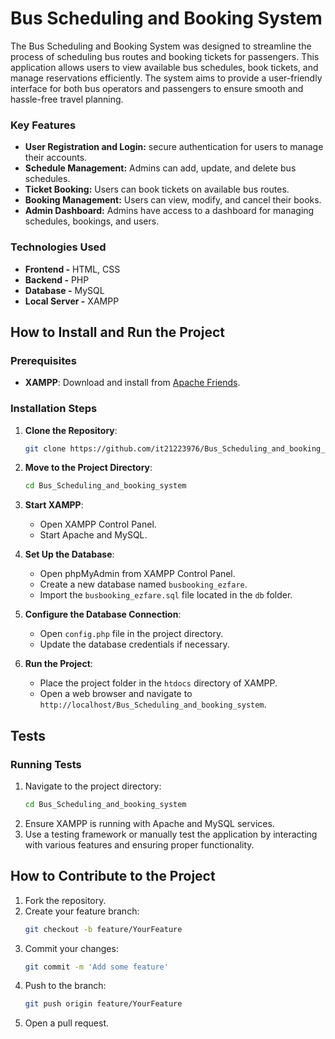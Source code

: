 # Bus Scheduling and Booking System

The Bus Scheduling and Booking System was designed to streamline the process of scheduling bus routes and booking tickets for passengers. This application allows users to view available bus schedules, book tickets, and manage reservations efficiently. The system aims to provide a user-friendly interface for both bus operators and passengers to ensure smooth and hassle-free travel planning.

### Key Features
- **User Registration and Login:** secure authentication for users to manage their accounts.
- **Schedule Management:** Admins can add, update, and delete bus schedules.
- **Ticket Booking:** Users can book tickets on available bus routes.
- **Booking Management:** Users can view, modify, and cancel their books.
- **Admin Dashboard:** Admins have access to a dashboard for managing schedules, bookings, and users.

### Technologies Used
- **Frontend -** HTML, CSS
- **Backend -** PHP
- **Database -** MySQL
- **Local Server -** XAMPP

## How to Install and Run the Project

### Prerequisites
- **XAMPP**: Download and install from [Apache Friends](https://www.apachefriends.org/index.html).

### Installation Steps
1. **Clone the Repository**:
    ```sh
    git clone https://github.com/it21223976/Bus_Scheduling_and_booking_system.git
    ```
2. **Move to the Project Directory**:
    ```sh
    cd Bus_Scheduling_and_booking_system
    ```
3. **Start XAMPP**:
    - Open XAMPP Control Panel.
    - Start Apache and MySQL.

4. **Set Up the Database**:
    - Open phpMyAdmin from XAMPP Control Panel.
    - Create a new database named `busbooking_ezfare`.
    - Import the `busbooking_ezfare.sql` file located in the `db` folder.

5. **Configure the Database Connection**:
    - Open `config.php` file in the project directory.
    - Update the database credentials if necessary.

6. **Run the Project**:
    - Place the project folder in the `htdocs` directory of XAMPP.
    - Open a web browser and navigate to `http://localhost/Bus_Scheduling_and_booking_system`.

## Tests

### Running Tests
1. Navigate to the project directory:
    ```sh
    cd Bus_Scheduling_and_booking_system
    ```
2. Ensure XAMPP is running with Apache and MySQL services.
3. Use a testing framework or manually test the application by interacting with various features and ensuring proper functionality.

## How to Contribute to the Project

1. Fork the repository.
2. Create your feature branch:
    ```sh
    git checkout -b feature/YourFeature
    ```
3. Commit your changes:
    ```sh
    git commit -m 'Add some feature'
    ```
4. Push to the branch:
    ```sh
    git push origin feature/YourFeature
    ```
5. Open a pull request.
